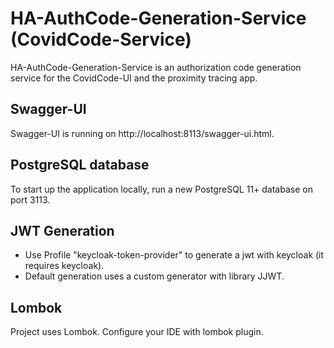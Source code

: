# HA-AuthCode-Generation-Service (CovidCode-Service)
HA-AuthCode-Generation-Service is an authorization code generation service for the CovidCode-UI and the proximity tracing app.

## Swagger-UI
Swagger-UI is running on http://localhost:8113/swagger-ui.html.

## PostgreSQL database
To start up the application locally, run a new PostgreSQL 11+ database on port 3113.

## JWT Generation
- Use Profile "keycloak-token-provider" to generate a jwt with keycloak (it requires keycloak).
- Default generation uses a custom generator with library JJWT.

## Lombok
 Project uses Lombok. Configure your IDE with lombok plugin.
